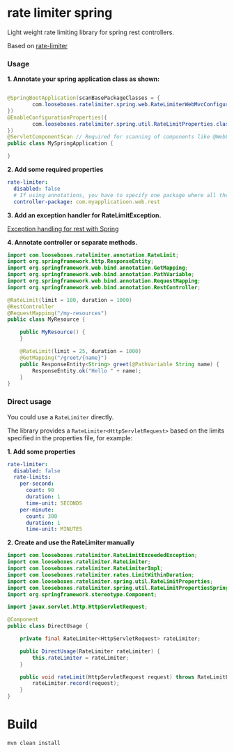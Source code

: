 # rate limiter spring

Light weight rate limiting library for spring rest controllers.

Based on [rate-limiter](https://github.com/poshjosh/rate-limiter)

### Usage

__1. Annotate your spring application class as shown:__

```java

@SpringBootApplication(scanBasePackageClasses = {
        com.looseboxes.ratelimiter.spring.web.RateLimiterWebMvcConfiguration.class
})
@EnableConfigurationProperties({
        com.looseboxes.ratelimiter.spring.util.RateLimitProperties.class
})
@ServletComponentScan // Required for scanning of components like @WebListener
public class MySpringApplication {

}
```

__2. Add some required properties__

```yaml
rate-limiter:
  disabled: false
  # If using annotations, you have to specify one package where all the controllers should be scanned for
  controller-package: com.myapplicatioon.web.rest
```

__3. Add an exception handler for RateLimitException.__ 

[Exception handling for rest with Spring](https://www.baeldung.com/exception-handling-for-rest-with-spring)

__4. Annotate controller or separate methods.__

```java
import com.looseboxes.ratelimiter.annotation.RateLimit;
import org.springframework.http.ResponseEntity;
import org.springframework.web.bind.annotation.GetMapping;
import org.springframework.web.bind.annotation.PathVariable;
import org.springframework.web.bind.annotation.RequestMapping;
import org.springframework.web.bind.annotation.RestController;

@RateLimit(limit = 100, duration = 1000)
@RestController
@RequestMapping("/my-resources")
public class MyResource {

    public MyResource() {
    }

    @RateLimit(limit = 25, duration = 1000)
    @GetMapping("/greet/{name}")
    public ResponseEntity<String> greet(@PathVariable String name) {
        ResponseEntity.ok("Hello " + name);
    }
}
```

### Direct usage

You could use a `RateLimiter` directly.

The library provides a `RateLimiter<HttpServletRequest>` based on the limits specified in the properties file, for example: 

__1. Add some properties__

```yaml
rate-limiter:
  disabled: false
  rate-limits:
    per-second:
      count: 90
      duration: 1
      time-unit: SECONDS
    per-minute:
      count: 300
      duration: 1
      time-unit: MINUTES
```

__2. Create and use the RateLimiter manually__

```java
import com.looseboxes.ratelimiter.RateLimitExceededException;
import com.looseboxes.ratelimiter.RateLimiter;
import com.looseboxes.ratelimiter.RateLimiterImpl;
import com.looseboxes.ratelimiter.rates.LimitWithinDuration;
import com.looseboxes.ratelimiter.spring.util.RateLimitProperties;
import com.looseboxes.ratelimiter.spring.util.RateLimitPropertiesSpring;
import org.springframework.stereotype.Component;

import javax.servlet.http.HttpServletRequest;

@Component
public class DirectUsage {

    private final RateLimiter<HttpServletRequest> rateLimiter;

    public DirectUsage(RateLimiter rateLimiter) {
        this.rateLimiter = rateLimiter;
    }

    public void rateLimit(HttpServletRequest request) throws RateLimitExceededException {
        rateLimiter.record(request);
    }
}
```

# Build

```sh
mvn clean install
```
